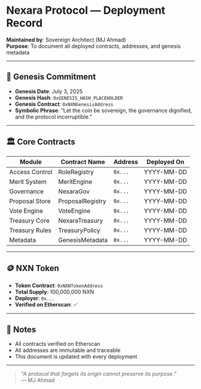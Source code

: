 # Nexara Protocol — Deployment Record

**Maintained by**: Sovereign Architect (MJ Ahmad)  
**Purpose**: To document all deployed contracts, addresses, and genesis metadata

---

## 🧬 Genesis Commitment

- **Genesis Date**: July 3, 2025
- **Genesis Hash**: `0xGENESIS_HASH_PLACEHOLDER`
- **Genesis Contract**: `0xNXNGenesisAddress`
- **Symbolic Phrase**: “Let the coin be sovereign, the governance dignified, and the protocol incorruptible.”

---

## 🏛️ Core Contracts

| Module         | Contract Name       | Address           | Deployed On |
|----------------|---------------------|-------------------|-------------|
| Access Control | RoleRegistry        | `0x...`           | YYYY-MM-DD  |
| Merit System   | MeritEngine         | `0x...`           | YYYY-MM-DD  |
| Governance     | NexaraGov           | `0x...`           | YYYY-MM-DD  |
| Proposal Store | ProposalRegistry    | `0x...`           | YYYY-MM-DD  |
| Vote Engine    | VoteEngine          | `0x...`           | YYYY-MM-DD  |
| Treasury Core  | NexaraTreasury      | `0x...`           | YYYY-MM-DD  |
| Treasury Rules | TreasuryPolicy      | `0x...`           | YYYY-MM-DD  |
| Metadata       | GenesisMetadata     | `0x...`           | YYYY-MM-DD  |

---

## 🪙 NXN Token

- **Token Contract**: `0xNXNTokenAddress`
- **Total Supply**: 100,000,000 NXN
- **Deployer**: `0x...`
- **Verified on Etherscan**: ✅

---

## 🧾 Notes

- All contracts verified on Etherscan
- All addresses are immutable and traceable
- This document is updated with every deployment

---

> _“A protocol that forgets its origin cannot preserve its purpose.”_  
> — MJ Ahmad
